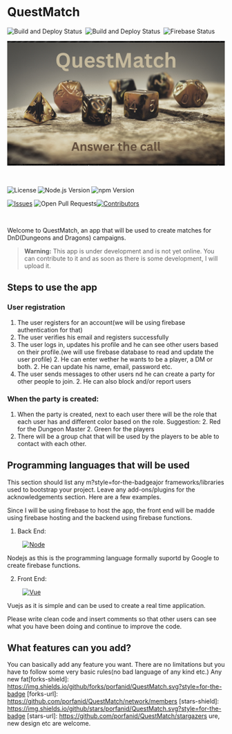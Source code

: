 # QuestMatch
![Build and Deploy Status](https://github.com/porfanid/QuestMatch/workflows/Build%20and%20Deploy%20Vue.js%20App/badge.svg) &nbsp;![Build and Deploy Status](https://github.com/porfanid/QuestMatch/workflows/Backend%20Deployment/badge.svg) &nbsp;![Firebase Status](https://img.shields.io/badge/Firebase-Active-brightgreen.svg)

![Answer the call](images/QuestMatch.png)

&nbsp;&nbsp;&nbsp;

![License](https://img.shields.io/github/license/porfanid/QuestMatch?style=for-the-badge)  ![Node.js Version](https://img.shields.io/badge/Node.js-18.16.0-brightgreen.svg?style=for-the-badge)  ![npm Version](https://img.shields.io/badge/npm-9.6.6-red.svg?style=for-the-badge)


[![Issues][issues-shield]][issues-url]
![Open Pull Requests](https://img.shields.io/github/issues-pr/porfanid/QuestMatch.svg?style=for-the-badge)[![Contributors][contributors-shield]][contributors-url]

&nbsp;&nbsp;&nbsp;

Welcome to QuestMatch, an app that will be used to create matches for DnD(Dungeons and Dragons) campaigns.

> **Warning:** This app is under development and is not yet online. You can contribute to it and as soon as there is some development, I will upload it.

## Steps to use the app

### User registration

1. The user registers for an account(we will be using firebase authentication for that)
1. The user verifies his email and registers successfully
1. The user logs in, updates his profile and he can see other users based on their profile.(we will use firebase database to read and update the user profile)
    2. He can enter wether he wants to be a player, a DM or both.
    2. He can update his name, email, password etc.
1. The user sends messages to other users nd he can create a party for other people to join.
    2. He can also block and/or report users


### When the party is created:

1. When the party is created, next to each user there will be the role that each user has and different color based on the role.
    Suggestion:
    2. Red for the Dungeon Master
    2. Green for the players
2. There will be a group chat that will be used by the players to be able to contact with each other.


## Programming languages that will be used


This section should list any m?style=for-the-badgeajor frameworks/libraries used to bootstrap your project. Leave any add-ons/plugins for the acknowledgements section. Here are a few examples.

<!--* [![Next][Next.js]][Next-url]
* [![React][React.js]][React-url]
* [![Vue][Vue.js]][Vue-url]
* [![Angular][Angular.io]][Angular-url]
* [![Svelte][Svelte.dev]][Svelte-url]
* [![Laravel][Laravel.com]][Laravel-url]
* [![Bootstrap][Bootstrap.com]][Bootstrap-url]
* [![JQuery][JQuery.com]][JQuery-url]
-->

Since I will be using firebase to host the app, the front end will be madde using firebase hosting and the backend using firebase functions.

1. Back End:

&nbsp;&nbsp;&nbsp;&nbsp;&nbsp;&nbsp;&nbsp;&nbsp;
[![Node][Node.js]][Node-url]

Nodejs as this is the programming language formally suportd by Google to create firebase functions.

2. Front End:

&nbsp;&nbsp;&nbsp;&nbsp;&nbsp;&nbsp;&nbsp;&nbsp;
[![Vue][Vue.js]][Vue-url]

Vuejs as it is simple and can be used to create a real time application.

Please write clean code and insert comments so that other users can see what you have been doing and continue to improve the code.

## What features can you add?

You can basically add any feature you want. There are no limitations but you have to follow some very basic rules(no bad language of any kind etc.) Any new fat[forks-shield]: https://img.shields.io/github/forks/porfanid/QuestMatch.svg?style=for-the-badge
[forks-url]: https://github.com/porfanid/QuestMatch/network/members
[stars-shield]: https://img.shields.io/github/stars/porfanid/QuestMatch.svg?style=for-the-badge
[stars-url]: https://github.com/porfanid/QuestMatch/stargazers
ure, new design etc are welcome.


<!-- MARKDOWN LINKS & IMAGES -->
<!-- https://www.markdownguide.org/basic-syntax/#reference-style-links -->
[contributors-shield]: https://img.shields.io/github/contributors/porfanid/QuestMatch.svg?style=for-the-badge

[contributors-url]: https://github.com/porfanid/QuestMatch/graphs/contributors

[issues-shield]: https://img.shields.io/github/issues/porfanid/QuestMatch.svg?style=for-the-badge
[issues-url]: https://github.com/othneildrew/Best-README-Template/issues

[license-shield]: https://img.shields.io/github/license/porfanid/QuestMatch.svg?style=for-the-badge
[license-url]: https://github.com/porfanid/QuestMatch/blob/master/LICENSE.md

[Vue.js]: https://img.shields.io/badge/Vue.js-35495E?style=for-the-badge&logo=vuedotjs&logoColor=4FC08D
[Vue-url]: https://vuejs.org/

[Node.js]: https://img.shields.io/badge/Node.js-35495E?style=for-the-badge&logo=nodedotjs&logoColor=4FC08D
[Node-url]: https://nodejs.org/ 